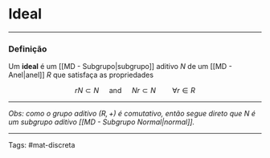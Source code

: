 # Ideal

---

### Definição

Um **ideal** é um [[MD - Subgrupo|subgrupo]] aditivo $N$ de um [[MD - Anel|anel]] $R$ que satisfaça as propriedades

$$
rN \subset N \quad \text{ and } \quad Nr \subset N \quad\quad \forall r \in R
$$

---

*Obs: como o grupo aditivo $(R, +)$ é comutativo, então segue direto que $N$ é um subgrupo aditivo [[MD - Subgrupo Normal|normal]].*

---

Tags: #mat-discreta 
